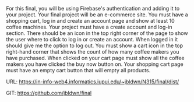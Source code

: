 For this final, you will be using Firebase's authentication and adding it to your project. Your final project will be an e-commerce site. You must have a shopping cart, log in and create an account page and show at least 10 coffee machines.
Your project must have a create account and log-in section. There should be an icon in the top right corner of the page to show the user where to click to log in or create an account. When logged in it should give me the option to log out.
You must show a cart icon in the top right-hand corner that shows the count of how many coffee makers you have purchased. When clicked on your cart page must show all the coffee makers you have clicked the buy now button on. Your shopping cart page must have an empty cart button that will empty all products.

URL:
https://in-info-web4.informatics.iupui.edu/~jbldwn/N315/final/dist/

GIT:
https://github.com/jbldwn/final

